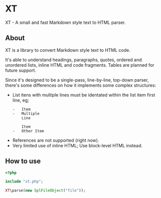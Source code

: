 # XT
XT - A small and fast Markdown style text to HTML parser.

## About

XT is a library to convert Markdown style text to HTML code.

It's able to understand headings, paragraphs, quotes, ordered and unordered lists, inline HTML and code fragments. Tables are planned for future support.

Since it's designed to be a single-pass, line-by-line, top-down parser, there's some differences on how it implements some complex structures:

- List itens with multiple lines must be identated within the list item first line, eg;
	~~~
	-	Item
	-	Multiple
		Line

		Item
	-	Other Item
	~~~
- References are not supported (right now).
- Very limited use of inline HTML; Use block-level HTML instead.

## How to use

~~~php
<?php

include "xt.php";

XT\parse(new SplFileObject("file"));

~~~
